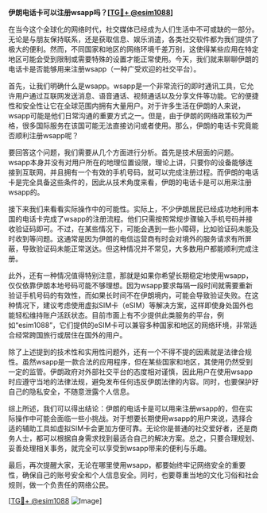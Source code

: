 **伊朗电话卡可以注册wsapp吗？[[TG💪+ @esim1088](https://t.me/s/esim1088)]**

在当今这个全球化的网络时代，社交媒体已经成为人们生活中不可或缺的一部分。无论是与朋友保持联系，还是获取信息、娱乐消遣，各类社交软件都为我们提供了极大的便利。然而，不同国家和地区的网络环境千差万别，这使得某些应用在特定地区可能会受到限制或需要特殊的设置才能正常使用。今天，我们就来聊聊伊朗的电话卡是否能够用来注册wsapp（一种广受欢迎的社交平台）。

首先，让我们明确什么是wsapp。wsapp是一个非常流行的即时通讯工具，它允许用户通过互联网发送消息、语音通话、视频通话以及分享文件等功能。它的便捷性和安全性让它在全球范围内拥有大量用户。对于许多生活在伊朗的人来说，wsapp可能是他们日常沟通的重要方式之一。但是，由于伊朗的网络政策较为严格，很多国际服务在该国可能无法直接访问或者使用。那么，伊朗的电话卡究竟能否顺利注册wsapp呢？

要回答这个问题，我们需要从几个方面进行分析。首先是技术层面的问题。wsapp本身并没有对用户所在的地理位置设限，理论上讲，只要你的设备能够连接到互联网，并且拥有一个有效的手机号码，就可以完成注册过程。而伊朗的电话卡是完全具备这些条件的，因此从技术角度来看，伊朗的电话卡是可以用来注册wsapp的。

接下来我们来看看实际操作中的可能性。实际上，不少伊朗居民已经成功地利用本国的电话卡完成了wsapp的注册流程。他们只需按照常规步骤输入手机号码并接收验证码即可。不过，在某些情况下，可能会遇到一些小障碍，比如验证码未能及时收到等问题。这通常是因为伊朗的电信运营商有时会对境外的服务请求有所屏蔽，导致验证码未能正常送达。但这种情况并不常见，大多数用户都能顺利完成注册。

此外，还有一种情况值得特别注意，那就是如果你希望长期稳定地使用wsapp，仅仅依靠伊朗本地号码可能不够理想。因为wsapp要求每隔一段时间就需要重新验证手机号码的有效性，而如果长时间不在伊朗境内，可能会导致验证失败。在这种情况下，建议考虑使用虚拟SIM卡（eSIM）等解决方案，这样即使身处国外也能轻松维持账户活跃状态。目前市面上有不少提供此类服务的平台，例如“esim1088”，它们提供的eSIM卡可以兼容多种国家和地区的网络环境，非常适合经常跨国旅行或居住在国外的用户。

除了上述提到的技术性和实用性问题外，还有一个不得不提的因素就是法律合规性。虽然wsapp是一款合法的应用程序，但在某些国家和地区，其使用仍然受到一定的监管。伊朗政府对外部社交平台的态度相对谨慎，因此用户在使用wsapp时应遵守当地的法律法规，避免发布任何违反伊朗法律的内容。同时，也要保护好自己的隐私安全，不随意泄露个人信息。

综上所述，我们可以得出结论：伊朗的电话卡是可以用来注册wsapp的，但在实际操作中可能会面临一些小挑战。对于想要长期使用wsapp的用户来说，选择合适的辅助工具如虚拟SIM卡会更加方便可靠。无论你是普通的社交爱好者，还是商务人士，都可以根据自身需求找到最适合自己的解决方案。总之，只要合理规划、妥善处理相关事务，就完全可以享受到wsapp带来的便利与乐趣。

最后，再次提醒大家，无论在哪里使用wsapp，都要始终牢记网络安全的重要性，确保自己的账号安全和个人信息安全。同时，也要尊重当地的文化习俗和社会规则，做一个负责任的网络公民。

[[TG💪+ @esim1088](https://t.me/s/esim1088) ![Image](https://i.postimg.cc/4NQfJmqS/Snipaste-2025-05-13-00-14-12.png)]